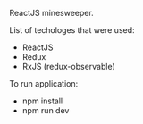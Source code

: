 ReactJS minesweeper.

List of techologes that were used:
 - ReactJS
 - Redux
 - RxJS (redux-observable)

To run application:
 - npm install
 - npm run dev
